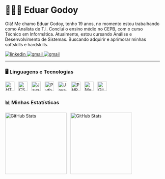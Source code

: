 # 👨🏻‍💻 Eduar Godoy

Olá! Me chamo Eduar Godoy, tenho 19 anos, no momento estou trabalhando como Analista de T.I. Concluí o ensino médio no CEPB, com o curso Técnico em Informática. Atualmente, estou cursando Análise e Desenvolvimento de Sistemas. Buscando adquirir e aprimorar minhas softskills e hardskills.

<p align="left">
    <a href="https://www.linkedin.com/in/eduargodoy/">
        <img 
            alt="linkedin" 
            title="LinkedIn" 
            src="https://img.shields.io/badge/LinkedIn-0077B5?style=for-the-badge&logo=linkedin&logoColor=white"    
        />
    </a>
    <a href="eduargodoy22@gmail.com">
        <img 
            alt="gmail" 
            title="Email de contato" 
            src="https://img.shields.io/badge/Gmail-D14836?style=for-the-badge&logo=gmail&logoColor=white"    
        />
    </a>
    <a href="https://www.instagram.com/eduargodoy_">
        <img 
            alt="gmail" 
            title="Instagram" 
            src="https://img.shields.io/badge/Instagram-E4405F?style=for-the-badge&logo=instagram&logoColor=white"    
        />
    </a>
</p>

---

### 🖥️ Linguagens e Tecnologias

<img 
    align="left" 
    alt="HTML"
    title="HTML" 
    width="30px" 
    style="padding-right: 10px;" 
    src="https://cdn.jsdelivr.net/gh/devicons/devicon@latest/icons/html5/html5-original.svg" 
/>
<img 
    align="left" 
    alt="CSS"
    title="CSS" 
    width="30px" 
    style="padding-right: 10px;" 
    src="https://cdn.jsdelivr.net/gh/devicons/devicon@latest/icons/css3/css3-original.svg" 
/>
<img 
    align="left" 
    alt="JavaScript"
    title="JavaScript" 
    width="30px" 
    style="padding-right: 10px;" 
    src="https://cdn.jsdelivr.net/gh/devicons/devicon@latest/icons/javascript/javascript-original.svg" 
/>
<img 
    align="left" 
    alt="Python"
    title="Python" 
    width="30px" 
    style="padding-right: 10px;" 
    src="https://cdn.jsdelivr.net/gh/devicons/devicon@latest/icons/python/python-original.svg" 
/>
<img 
    align="left" 
    alt="Java"
    title="Java" 
    width="30px" 
    style="padding-right: 10px;" 
    src="https://cdn.jsdelivr.net/gh/devicons/devicon@latest/icons/java/java-original.svg" 
/>
<img 
    align="left" 
    alt="PHP"
    title="PHP" 
    width="30px" 
    style="padding-right: 10px;" 
    src="https://cdn.jsdelivr.net/gh/devicons/devicon@latest/icons/php/php-original.svg" 
/>
<img 
    align="left" 
    alt="MySQL"
    title="MySQL" 
    width="30px" 
    style="padding-right: 10px;" 
    src="https://cdn.jsdelivr.net/gh/devicons/devicon@latest/icons/mysql/mysql-plain-wordmark.svg" 
/>
<img 
    align="left" 
    alt="Git"
    title="Git" 
    width="30px" 
    style="padding-right: 10px;" 
    src="https://cdn.jsdelivr.net/gh/devicons/devicon@latest/icons/git/git-original.svg" 
/>

<br/>
<br/>

### 📊 Minhas Estatísticas

<p>
  <img 
    align="left" 
    alt="GitHub Stats" 
    height="200" 
    style="padding-right: 10px;" 
    src="https://github-readme-stats.vercel.app/api?username=eduargodoy0&show_icons=true&theme=dark&include_all_commits=true&locale=pt-br" 
  />

 <img 
      align="left" 
      alt="GitHub Stats" 
      height="200"
      style="padding-right: 10px;" 
      src="https://github-readme-stats.vercel.app/api/top-langs/?username=eduargodoy0&layout=compact&theme=dark&locale=pt-br&langs_count=7" 
 />

</p>

